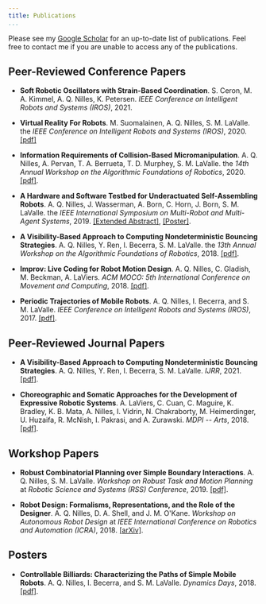 ```yaml
---
title: Publications
...
```


Please see my [Google
Scholar](https://scholar.google.com/citations?user=3AvC70UAAAAJ&hl=en&oi=ao) for
an up-to-date list of publications. Feel free to contact me if you are unable to
access any of the publications.

Peer-Reviewed Conference Papers
-----------------

- **Soft Robotic Oscillators with Strain-Based Coordination**.  S. Ceron, M. A. Kimmel, A. Q. Nilles, K. Petersen. *IEEE Conference on Intelligent Robots and Systems (IROS)*, 2021.

- **Virtual Reality For Robots**. M. Suomalainen, A. Q. Nilles, S. M. LaValle. the *IEEE Conference on Intelligent Robots and Systems (IROS)*, 2020. [[pdf]](https://arxiv.org/pdf/1909.07096.pdf)

- **Information Requirements of Collision-Based Micromanipulation**. A. Q. Nilles, A. Pervan, T. A. Berrueta, T. D. Murphey, S. M. LaValle. the *14th Annual Workshop on the Algorithmic Foundations of Robotics*,  2020. [[pdf]](https://arxiv.org/pdf/2007.09232.pdf).

- **A Hardware and Software Testbed for Underactuated Self-Assembling Robots**. 
  A. Q. Nilles, J. Wasserman, A. Born, C. Horn, J. Born, S.
  M. LaValle. the *IEEE International Symposium on Multi-Robot and Multi-Agent
  Systems*, 2019. [[Extended Abstract]](images/mrs_extended_abstract.pdf),
  [[Poster]](images/MRS_Poster.pdf).

- **A Visibility-Based Approach to Computing Nondeterministic Bouncing
  Strategies**. A. Q. Nilles, Y. Ren, I. Becerra, S. M. LaValle. the
  *13th Annual Workshop on the Algorithmic Foundations of Robotics*,  2018. [[pdf]](images/wafr_paper.pdf).

- **Improv: Live Coding for Robot Motion Design**. A. Q. Nilles, C. Gladish, M.
  Beckman, A. LaViers. *ACM MOCO: 5th International Conference on Movement and
  Computing*, 2018. [[pdf]](images/NilGladMattLaV_18.pdf).

- **Periodic Trajectories of Mobile Robots**. A. Q. Nilles, I. Becerra, and S. M.
  LaValle. *IEEE Conference on Intelligent Robots and Systems (IROS)*, 2017.
  [[pdf]](images/NilBecLav_IROS_17.pdf).

Peer-Reviewed Journal Papers
--------------

- **A Visibility-Based Approach to Computing Nondeterministic Bouncing Strategies**. A. Q. Nilles, Y. Ren, I. Becerra, S. M. LaValle. *IJRR*, 2021. [[pdf]](images/ijrr21.pdf).

- **Choreographic and Somatic Approaches for the Development of Expressive Robotic
  Systems**. A. LaViers, C. Cuan, C. Maguire, K. Bradley, K. B. Mata, A. Nilles,
  I. Vidrin, N. Chakraborty, M. Heimerdinger, U. Huzaifa, R. McNish, I. Pakrasi,
  and A. Zurawski. *MDPI -- Arts*, 2018. [[pdf]](images/arts-07-00011.pdf).

Workshop Papers
---------------

- **Robust Combinatorial Planning over Simple Boundary Interactions**. A. Q.
  Nilles, S. M. LaValle. *Workshop on Robust Task and Motion Planning* at 
  *Robotic Science and Systems (RSS) Conference*, 2019.
  [[pdf]](http://dyalab.mines.edu/2019/rss-workshop/nilles.pdf).

- **Robot Design: Formalisms, Representations, and the Role of the Designer**. A.
  Q. Nilles, D. A. Shell, and J. M. O'Kane. *Workshop on Autonomous Robot
  Design* at *IEEE International Conference on Robotics and Automation (ICRA)*,  2018. [[arXiv]](https://arxiv.org/abs/1806.05157).

Posters
-------

- **Controllable Billiards: Characterizing the Paths of Simple Mobile Robots**. A.
  Q. Nilles, I. Becerra, and S. M. LaValle. *Dynamics Days*, 2018.
  [[pdf]](images/dd_poster.pdf).
